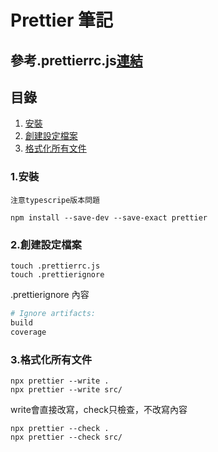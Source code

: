 # Prettier 筆記

## 參考.prettierrc.js[連結](https://github.com/areslin1201/note/blob/main/7.front_tools/prettier/.prettierrc.js)

## 目錄
1. [安裝](#1安裝)
2. [創建設定檔案](#2創建設定檔案)
3. [格式化所有文件](#3格式化所有文件)

### 1.安裝
`注意typescripe版本問題`

```shell
npm install --save-dev --save-exact prettier
```

### 2.創建設定檔案
```shell
touch .prettierrc.js
touch .prettierignore
```
.prettierignore 內容
```bash
# Ignore artifacts:
build
coverage
```

### 3.格式化所有文件
```shell
npx prettier --write .
npx prettier --write src/
```

write會直接改寫，check只檢查，不改寫內容
```shell
npx prettier --check .
npx prettier --check src/
```